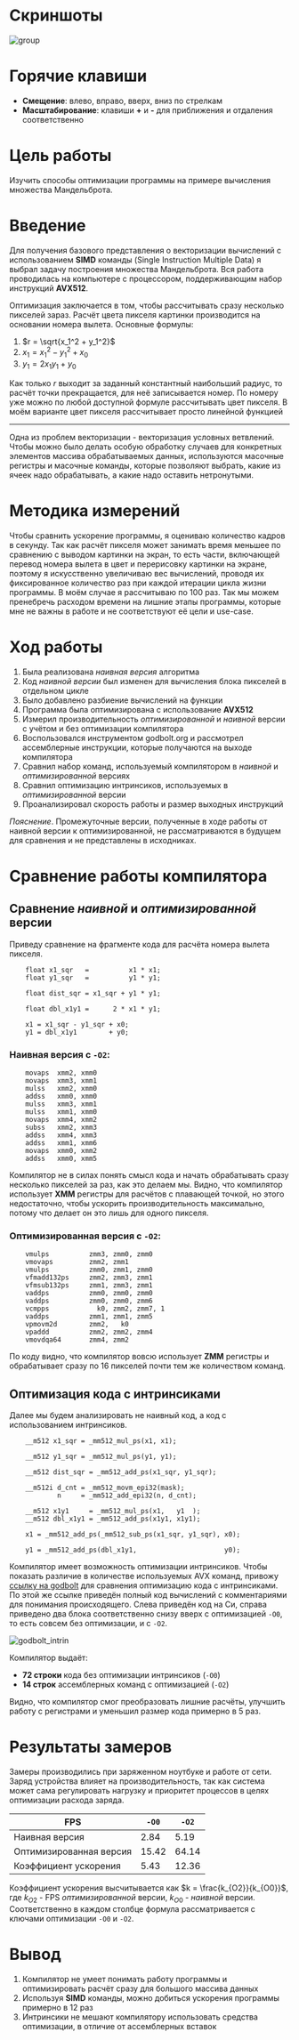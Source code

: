 # Скриншоты
![group](img/group.png)

# Горячие клавиши
- **Смещение**: влево, вправо, вверх, вниз по стрелкам 
- **Масштабирование**: клавиши **+** и **-** для приближения и отдаления соответственно

# Цель работы
Изучить способы оптимизации программы на примере вычисления множества Мандельброта.

# Введение
Для получения базового представления о векторизации вычислений с использованием **SIMD** команды (Single Instruction Multiple Data) я выбрал задачу построения множества Мандельброта. Вся работа проводилась на компьютере с процессором, поддерживающим набор инструкций **AVX512**.

Оптимизация заключается в том, чтобы рассчитывать сразу несколько пикселей зараз. Расчёт цвета пикселя картинки производится на основании номера вылета. 
Основные формулы:
1. $r = \sqrt{x_1^2 + y_1^2}$
2. $x_1 = x_1^2 - y_1^2 + x_0$
3. $y_1 = 2 x_1 y_1 + y_0$

Как только $r$ выходит за заданный константный наибольший радиус, то расчёт точки прекращается, для неё записывается номер. По номеру уже можно по любой доступной формуле рассчитывать цвет пикселя. В моём варианте цвет пикселя рассчитывает просто линейной функцией

__________________________________________

Одна из проблем векторизации - векторизация условных ветвлений. Чтобы можно было делать особую обработку случаев для конкретных элементов массива обрабатываемых данных, используются масочные регистры и масочные команды, которые позволяют выбрать, какие из ячеек надо обрабатывать, а какие надо оставить нетронутыми.

# Методика измерений
Чтобы сравнить ускорение программы, я оцениваю количество кадров в секунду. Так как расчёт пикселя может занимать время меньшее по сравнению с выводом картинки на экран, то есть части, включающей перевод номера вылета в цвет и перерисовку картинки на экране, поэтому я искусственно увеличиваю вес вычислений, проводя их фиксированное количество раз при каждой итерации цикла жизни программы. В моём случае я рассчитываю по 100 раз.
Так мы можем пренебречь расходом времени на лишние этапы программы, которые мне не важны в работе и не соответствуют её цели и use-case.

# Ход работы
1. Была реализована *наивная версия* алгоритма
2. Код *наивной версии* был изменен для вычисления блока пикселей в отдельном цикле
3. Было добавлено разбиение вычислений на функции
4. Программа была оптимизирована с использование **AVX512**
5. Измерил производительность *оптимизированной* и *наивной* версии с учётом и без оптимизации компилятора
6. Воспользовался инструментом godbolt.org и рассмотрел ассемблерные инструкции, которые получаются на выходе компилятора
7. Сравнил набор команд, используемый компилятором в *наивной* и *оптимизированной* версиях
8. Сравнил оптимизацию интринсиков, используемых в *оптимизированной* версии
9. Проанализировал скорость работы и размер выходных инструкций

*Пояснение*. Промежуточные версии, полученные в ходе работы от наивной версии к оптимизированной, не рассматриваются в будущем для сравнения и не представлены в исходниках. 

# Сравнение работы компилятора
## Сравнение *наивной* и *оптимизированной* версии
Приведу сравнение на фрагментe кода для расчёта номера вылета пикселя.

```
    float x1_sqr   =          x1 * x1;
    float y1_sqr   =          y1 * y1;

    float dist_sqr = x1_sqr + y1 * y1;

    float dbl_x1y1 =      2 * x1 * y1;

    x1 = x1_sqr - y1_sqr + x0;
    y1 = dbl_x1y1        + y0;
```

### Наивная версия с `-O2`:
```
    movaps  xmm2, xmm0
    movaps  xmm3, xmm1
    mulss   xmm2, xmm0
    addss   xmm0, xmm0
    mulss   xmm3, xmm1
    mulss   xmm1, xmm0
    movaps  xmm4, xmm2
    subss   xmm2, xmm3
    addss   xmm4, xmm3
    addss   xmm1, xmm6
    movaps  xmm0, xmm2
    addss   xmm0, xmm5
```

Компилятор не в силах понять смысл кода и начать обрабатывать сразу несколько пикселей за раз, как это делаем мы. Видно, что компилятор использует **XMM** регистры для расчётов с плавающей точкой, но этого недостаточно, чтобы ускорить производительность максимально, потому что делает он это лишь для одного пикселя.

### Оптимизированная версия с `-O2`:
```
    vmulps          zmm3, zmm0, zmm0
    vmovaps         zmm2, zmm1
    vmulps          zmm0, zmm1, zmm0
    vfmadd132ps     zmm2, zmm3, zmm1
    vfmsub132ps     zmm1, zmm3, zmm1
    vaddps          zmm0, zmm0, zmm0
    vaddps          zmm0, zmm0, zmm6
    vcmpps            k0, zmm2, zmm7, 1
    vaddps          zmm1, zmm1, zmm5
    vpmovm2d        zmm2,   k0
    vpaddd          zmm2, zmm2, zmm4
    vmovdqa64       zmm4, zmm2
```

По коду видно, что компилятор вовсю использует **ZMM** регистры и обрабатывает сразу по 16 пикселей почти тем же количеством команд.

## Оптимизация кода с интринсиками
Далее мы будем анализировать не наивный код, а код с использованием интринсиков.

```
    __m512 x1_sqr = _mm512_mul_ps(x1, x1);

    __m512 y1_sqr = _mm512_mul_ps(y1, y1);

    __m512 dist_sqr = _mm512_add_ps(x1_sqr, y1_sqr);

    __m512i d_cnt = _mm512_movm_epi32(mask);
            n     = _mm512_add_epi32(n, d_cnt);

    __m512 x1y1     = _mm512_mul_ps(x1,   y1  );
    __m512 dbl_x1y1 = _mm512_add_ps(x1y1, x1y1);

    x1 = _mm512_add_ps(_mm512_sub_ps(x1_sqr, y1_sqr), x0);

    y1 = _mm512_add_ps(dbl_x1y1,                      y0);
```

Компилятор имеет возможность оптимизации интринсиков. Чтобы показать различие в количестве используемых AVX команд, привожу [ссылку на godbolt](https://godbolt.org/z/bo83e879x) для сравнения оптимизацию кода с интринсиками. По этой же ссылке приведён полный код вычислений с комментариями для понимания происходящего. Слева приведён код на Си, справа приведено два блока соответственно снизу вверх с оптимизацией `-O0`, то есть совсем без оптимизации, и с `-O2`.

![godbolt_intrin](img/godbolt_intrin.png)

Компилятор выдаёт:
- **72 строки** кода без оптимизации интринсиков (`-O0`)
- **14 строк** ассемблерных команд с оптимизацией (`-O2`)

Видно, что компилятор смог преобразовать лишние расчёты, улучшить работу с регистрами и уменьшил размер кода примерно в 5 раз.

# Результаты замеров
Замеры производились при заряженном ноутбуке и работе от сети. Заряд устройства влияет на производительность, так как система может сама регулировать нагрузку и приоритет процессов в целях оптимизации расхода заряда.

| FPS                     | `-O0` | `-O2` |
|-------------------------|-------|-------|
| Наивная версия          | 2.84  | 5.19  |
| Оптимизированная версия | 15.42 | 64.14 |
| Коэффициент ускорения   | 5.43  | 12.36 |

Коэффициент ускорения высчитывается как $k = \frac{k_{O2}}{k_{O0}}$, где $k_{O2}$ - FPS *оптимизированной* версии, $k_{O0}$ - *наивной* версии. Соответственно в каждом столбце формула рассматривается с ключами оптимизации `-O0` и `-O2`.

# Вывод
1. Компилятор не умеет понимать работу программы и оптимизировать расчёт сразу для большого массива данных
2. Используя **SIMD** команды, можно добиться ускорения программы примерно в 12 раз
3. Интринсики не мешают компилятору использовать средства оптимизации, в отличие от ассемблерных вставок

